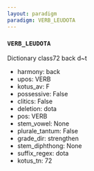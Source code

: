 ```yaml
---
layout: paradigm
paradigm: VERB_LEUDOTA
---
```

### ` VERB_LEUDOTA `

Dictionary class72 back d~t
* harmony: back
* upos: VERB
* kotus_av: F
* possessive: False
* clitics: False
* deletion: dota
* pos: VERB
* stem_vowel: None
* plurale_tantum: False
* grade_dir: strengthen
* stem_diphthong: None
* suffix_regex: dota
* kotus_tn: 72
